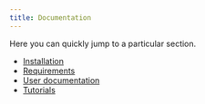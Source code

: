 ```yaml
---
title: Documentation
---
```


Here you can quickly jump to a particular section.

 - [Installation](docs/installation)
 - [Requirements](docs/requirements)
 - [User documentation](docs/usage)
 - [Tutorials](docs/tutorials)
